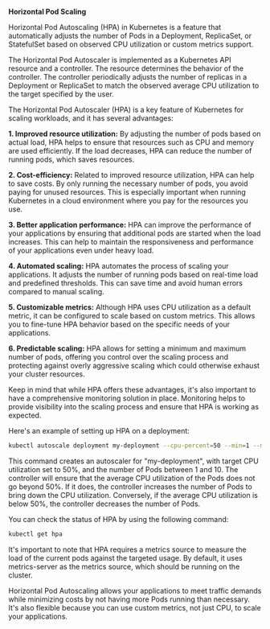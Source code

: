 **Horizontal Pod Scaling**

Horizontal Pod Autoscaling (HPA) in Kubernetes is a feature that automatically adjusts the number of Pods in a Deployment, ReplicaSet, or StatefulSet based on observed CPU utilization or custom metrics support.

The Horizontal Pod Autoscaler is implemented as a Kubernetes API resource and a controller. The resource determines the behavior of the controller. The controller periodically adjusts the number of replicas in a Deployment or ReplicaSet to match the observed average CPU utilization to the target specified by the user.

The Horizontal Pod Autoscaler (HPA) is a key feature of Kubernetes for scaling workloads, and it has several advantages:

**1. Improved resource utilization:** By adjusting the number of pods based on actual load, HPA helps to ensure that resources such as CPU and memory are used efficiently. If the load decreases, HPA can reduce the number of running pods, which saves resources.

**2. Cost-efficiency:** Related to improved resource utilization, HPA can help to save costs. By only running the necessary number of pods, you avoid paying for unused resources. This is especially important when running Kubernetes in a cloud environment where you pay for the resources you use.

**3. Better application performance:** HPA can improve the performance of your applications by ensuring that additional pods are started when the load increases. This can help to maintain the responsiveness and performance of your applications even under heavy load.

**4. Automated scaling:** HPA automates the process of scaling your applications. It adjusts the number of running pods based on real-time load and predefined thresholds. This can save time and avoid human errors compared to manual scaling.

**5. Customizable metrics:** Although HPA uses CPU utilization as a default metric, it can be configured to scale based on custom metrics. This allows you to fine-tune HPA behavior based on the specific needs of your applications.

**6. Predictable scaling:** HPA allows for setting a minimum and maximum number of pods, offering you control over the scaling process and protecting against overly aggressive scaling which could otherwise exhaust your cluster resources.

Keep in mind that while HPA offers these advantages, it's also important to have a comprehensive monitoring solution in place. Monitoring helps to provide visibility into the scaling process and ensure that HPA is working as expected.


Here's an example of setting up HPA on a deployment:

```bash
kubectl autoscale deployment my-deployment --cpu-percent=50 --min=1 --max=10
```

This command creates an autoscaler for "my-deployment", with target CPU utilization set to 50%, and the number of Pods between 1 and 10. The controller will ensure that the average CPU utilization of the Pods does not go beyond 50%. If it does, the controller increases the number of Pods to bring down the CPU utilization. Conversely, if the average CPU utilization is below 50%, the controller decreases the number of Pods.

You can check the status of HPA by using the following command:

```bash
kubectl get hpa
```

It's important to note that HPA requires a metrics source to measure the load of the current pods against the targeted usage. By default, it uses metrics-server as the metrics source, which should be running on the cluster.

Horizontal Pod Autoscaling allows your applications to meet traffic demands while minimizing costs by not having more Pods running than necessary. It's also flexible because you can use custom metrics, not just CPU, to scale your applications.




